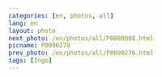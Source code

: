 ```yaml
---
categories: [en, photos, all]
lang: en
layout: photo
next_photo: /en/photos/all/P0000008.html
picname: P0000279
prev_photo: /en/photos/all/P0000276.html
tags: [Ingo]
---
```

